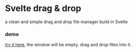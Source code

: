 # Svelte drag & drop

a clean and simple drag and drop file manager build in Svelte

### demo

[try it here](https://robbykraft.github.io/svelte-drag-drop/), the window will be empty. drag and drop files into it.